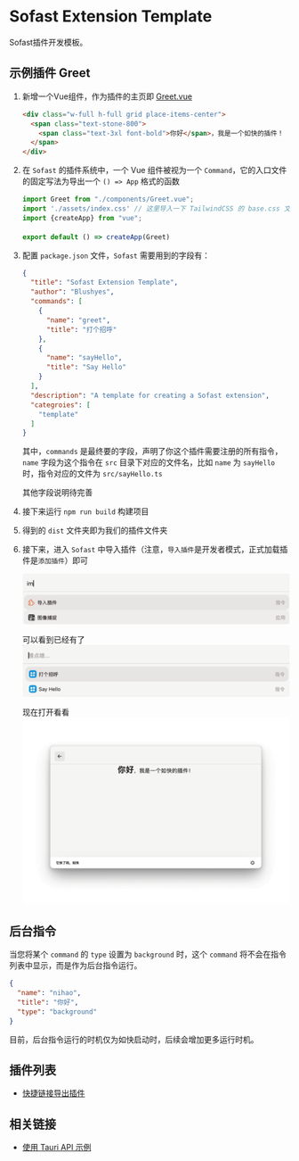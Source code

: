 # Sofast Extension Template

Sofast插件开发模板。

## 示例插件 Greet

1. 新增一个Vue组件，作为插件的主页即 [Greet.vue](./src/components/Greet.vue)
    ```html
    <div class="w-full h-full grid place-items-center">
      <span class="text-stone-800">
        <span class="text-3xl font-bold">你好</span>，我是一个如快的插件！
      </span>
    </div> 
   ```
1. 在 `Sofast` 的插件系统中，一个 Vue 组件被视为一个 `Command`，它的入口文件的固定写法为导出一个 `() => App` 格式的函数
    ```typescript
    import Greet from "./components/Greet.vue";
    import './assets/index.css' // 这里导入一下 TailwindCSS 的 base.css 文件，不使用 TailwindCSS 请忽略，当然，这里建议使用 TailwindCSS 或者 Unocss 来提高开发效率
    import {createApp} from "vue";
    
    export default () => createApp(Greet)
    ```

1. 配置 `package.json` 文件，`Sofast` 需要用到的字段有：
   ```json
   {
     "title": "Sofast Extension Template",
     "author": "Blushyes",
     "commands": [
       {
         "name": "greet",
         "title": "打个招呼"
       },
       {
         "name": "sayHello",
         "title": "Say Hello"
       }
     ],
     "description": "A template for creating a Sofast extension",
     "categroies": [
       "template"
     ]
   }
   ```
   其中，`commands` 是最终要的字段，声明了你这个插件需要注册的所有指令，`name` 字段为这个指令在 `src` 目录下对应的文件名，比如 `name` 为 `sayHello` 时，指令对应的文件为 `src/sayHello.ts`
   
   其他字段说明待完善

1. 接下来运行 `npm run build` 构建项目

1. 得到的 `dist` 文件夹即为我们的插件文件夹

1. 接下来，进入 `Sofast` 中导入插件（注意，`导入插件`是开发者模式，正式加载插件是`添加插件`）即可

   ![导入插件](./public/import-plugin.png)

   可以看到已经有了
   ![items](./public/plugin-items.png)

   现在打开看看
   ![greet](./public/greet.png)

## 后台指令

当您将某个 `command` 的 `type` 设置为 `background` 时，这个 `command` 将不会在指令列表中显示，而是作为后台指令运行。

```json
{
  "name": "nihao",
  "title": "你好",
  "type": "background"
}
```

目前，后台指令运行的时机仅为如快启动时，后续会增加更多运行时机。

## 插件列表

- [快捷链接导出插件](https://github.com/Blushyes/sofast-quicklinks-export)

## 相关链接

- [使用 Tauri API 示例](https://github.com/Blushyes/sofast-tauri-api-use-example)

